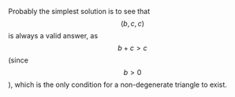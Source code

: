 Probably the simplest solution is to see that $$(b, c, c)$$ is always a valid answer, as $$b + c \gt c$$ (since $$b \gt 0$$), which is the only condition for a non-degenerate triangle to exist.
